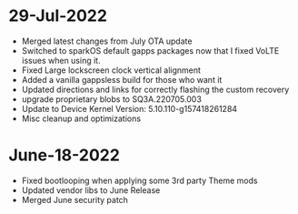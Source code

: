 # 29-Jul-2022
- Merged latest changes from July OTA update
- Switched to sparkOS default gapps packages now that I fixed VoLTE issues when using it.
- Fixed Large lockscreen clock vertical alignment
- Added a vanilla gappsless build for those who want it
- Updated directions and links for correctly flashing the custom recovery
- upgrade proprietary blobs to SQ3A.220705.003 
- Update to Device Kernel Version: 5.10.110-g157418261284
- Misc cleanup and optimizations

# June-18-2022
- Fixed bootlooping when applying some 3rd party Theme mods
- Updated vendor libs to June Release
- Merged June security patch

